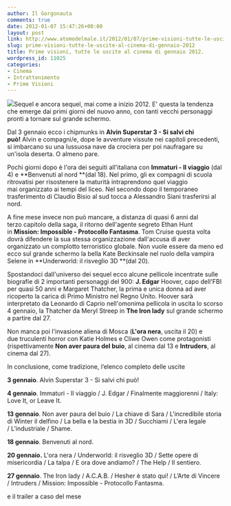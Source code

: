 ```yaml
---
author: Il Gorgonauta
comments: true
date: 2012-01-07 15:47:26+00:00
layout: post
link: http://www.atomodelmale.it/2012/01/07/prime-visioni-tutte-le-uscite-al-cinema-di-gennaio-2012/
slug: prime-visioni-tutte-le-uscite-al-cinema-di-gennaio-2012
title: Prime visioni, tutte le uscite al cinema di gennaio 2012.
wordpress_id: 11025
categories:
- Cinema
- Intrattenimento
- Prime Visioni
---
```


[![](http://www.atomodelmale.it/wp-content/uploads/2012/01/Mission-Impossible-4-300x198.jpg)](http://www.atomodelmale.it/wp-content/uploads/2012/01/Mission-Impossible-4.jpg)Sequel e ancora sequel, mai come a inizio 2012. E' questa la tendenza che emerge dai primi giorni del nuovo anno, con tanti vecchi personaggi pronti a tornare sul grande schermo.

Dal 3 gennaio ecco i chipmunks in **Alvin Superstar 3 - Si salvi chi può!** Alvin e compagni/e, dope le avventure vissute nei capitoli precedenti, si imbarcano su una lussuosa nave da crociera per poi naufragare su un'isola deserta. O almeno pare.

Pochi giorni dopo è l'ora dei seguiti all'italiana con **Immaturi - Il viaggio** (dal 4) e **Benvenuti al nord **(dal 18). Nel primo, gli ex compagni di scuola ritrovatisi per risostenere la maturità intraprendono quel viaggio mai organizzato ai tempi del liceo. Nel secondo dopo il temporaneo trasferimento di Claudio Bisio al sud tocca a Alessandro Siani trasferirsi al nord.

A fine mese invece non può mancare, a distanza di quasi 6 anni dal terzo capitolo della saga, il ritorno dell'agente segreto Ethan Hunt in **Mission: Impossible - Protocollo Fantasma**. Tom Cruise questa volta dovrà difendere la sua stessa organizzazione dall'accusa di aver organizzato un complotto terroristico globale. Non vuole essere da meno ed ecco sul grande schermo la bella Kate Beckinsale nel ruolo della vampira Selene in **Underworld: il risveglio 3D **(dal 20).


Spostandoci dall'universo dei sequel ecco alcune pellicole incentrate sulle biografie di 2 importanti personaggi del 900: **J. Edgar** Hoover, capo dell'FBI per quasi 50 anni e Margaret Thatcher, la prima e unica donna ad aver ricoperto la carica di Primo Ministro nel Regno Unito. Hoover sarà interpretato da Leonardo di Caprio nell'omonima pellicola in uscita lo scorso 4 gennaio, la Thatcher da Meryl Streep in **The Iron lady** sul grande schermo a partire dal 27.

Non manca poi l'invasione aliena di Mosca (**L'ora nera**, uscita il 20) e due truculenti horror con Katie Holmes e Cliwe Owen come protagonisti (rispettivamente **Non aver paura del buio**, al cinema dal 13 e **Intruders**, al cinema dal 27).


In conclusione, come tradizione, l’elenco completo delle uscite


**3 gennaio**. Alvin Superstar 3 - Si salvi chi può!

**4 gennaio**. Immaturi - Il viaggio / J. Edgar / Finalmente maggiorenni / Italy: Love It, or Leave It.

**13 gennaio**. Non aver paura del buio / La chiave di Sara / L'incredibile storia di Winter il delfino / La bella e la bestia in 3D / Succhiami / L'era legale / L'industriale / Shame.

**18 gennaio**. Benvenuti al nord.

**20 gennaio.** L'ora nera / Underworld: il risveglio 3D / Sette opere di misericordia / La talpa / E ora dove andiamo? / The Help / Il sentiero.

**27 gennaio**. The Iron lady / A.C.A.B. / Hesher è stato qui! / L’Arte di Vincere / Intruders / Mission: Impossible - Protocollo Fantasma.


e il trailer a caso del mese



